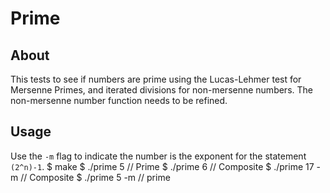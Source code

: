 # Prime #

## About ##
This tests to see if numbers are prime using the Lucas-Lehmer test for Mersenne Primes, and iterated divisions for non-mersenne numbers. The non-mersenne number function needs to be refined.

## Usage ##
Use the `-m` flag to indicate the number is the exponent for the statement `(2^n)-1`.
    $ make
    $ ./prime 5
      // Prime
    $ ./prime 6
      // Composite
    $ ./prime 17 -m
      // Composite
    $ ./prime 5 -m
      // prime
